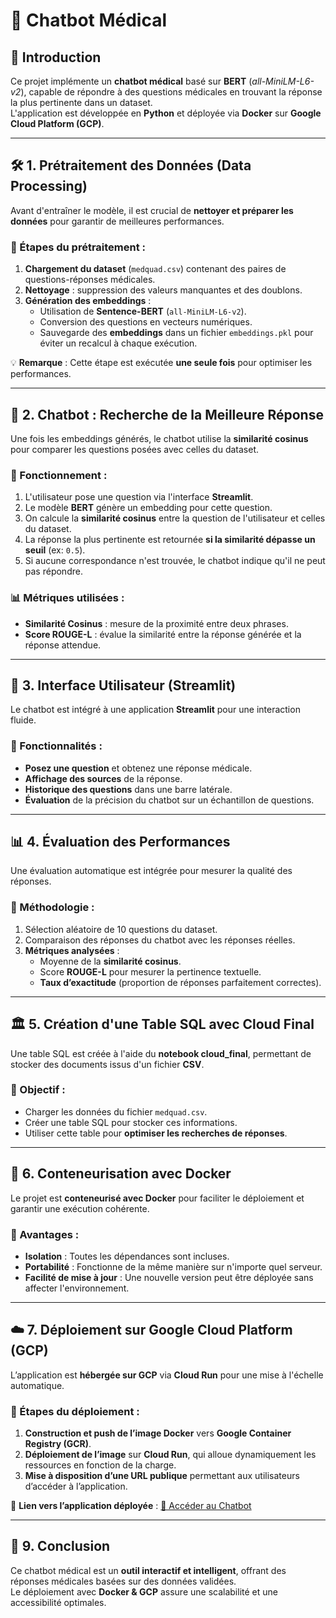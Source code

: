 # 🏥 Chatbot Médical 

## 📌 Introduction

Ce projet implémente un **chatbot médical** basé sur **BERT** (*all-MiniLM-L6-v2*), capable de répondre à des questions médicales en trouvant la réponse la plus pertinente dans un dataset.  
L'application est développée en **Python** et déployée via **Docker** sur **Google Cloud Platform (GCP)**.

---

## 🛠️ 1. Prétraitement des Données (Data Processing)

Avant d'entraîner le modèle, il est crucial de **nettoyer et préparer les données** pour garantir de meilleures performances.

### 🔹 Étapes du prétraitement :
1. **Chargement du dataset** (`medquad.csv`) contenant des paires de questions-réponses médicales.
2. **Nettoyage** : suppression des valeurs manquantes et des doublons.
3. **Génération des embeddings** :
   - Utilisation de **Sentence-BERT** (`all-MiniLM-L6-v2`).
   - Conversion des questions en vecteurs numériques.
   - Sauvegarde des **embeddings** dans un fichier `embeddings.pkl` pour éviter un recalcul à chaque exécution.

💡 **Remarque** : Cette étape est exécutée **une seule fois** pour optimiser les performances.

---

## 🤖 2. Chatbot : Recherche de la Meilleure Réponse

Une fois les embeddings générés, le chatbot utilise la **similarité cosinus** pour comparer les questions posées avec celles du dataset.

### 🔹 Fonctionnement :
1. L'utilisateur pose une question via l'interface **Streamlit**.
2. Le modèle **BERT** génère un embedding pour cette question.
3. On calcule la **similarité cosinus** entre la question de l'utilisateur et celles du dataset.
4. La réponse la plus pertinente est retournée **si la similarité dépasse un seuil** (ex: `0.5`).
5. Si aucune correspondance n'est trouvée, le chatbot indique qu'il ne peut pas répondre.

### 📊 Métriques utilisées :
- **Similarité Cosinus** : mesure de la proximité entre deux phrases.
- **Score ROUGE-L** : évalue la similarité entre la réponse générée et la réponse attendue.

---

## 🎨 3. Interface Utilisateur (Streamlit)

Le chatbot est intégré à une application **Streamlit** pour une interaction fluide.

### 🔹 Fonctionnalités :
- **Posez une question** et obtenez une réponse médicale.
- **Affichage des sources** de la réponse.
- **Historique des questions** dans une barre latérale.
- **Évaluation** de la précision du chatbot sur un échantillon de questions.

---

## 📊 4. Évaluation des Performances

Une évaluation automatique est intégrée pour mesurer la qualité des réponses.

### 🔹 Méthodologie :
1. Sélection aléatoire de 10 questions du dataset.
2. Comparaison des réponses du chatbot avec les réponses réelles.
3. **Métriques analysées** :
   - Moyenne de la **similarité cosinus**.
   - Score **ROUGE-L** pour mesurer la pertinence textuelle.
   - **Taux d’exactitude** (proportion de réponses parfaitement correctes).

---

## 🏛️ 5. Création d'une Table SQL avec Cloud Final

Une table SQL est créée à l'aide du **notebook cloud_final**, permettant de stocker des documents issus d'un fichier **CSV**.

### 🔹 Objectif :
- Charger les données du fichier `medquad.csv`.
- Créer une table SQL pour stocker ces informations.
- Utiliser cette table pour **optimiser les recherches de réponses**.

---

## 💪 6. Conteneurisation avec Docker

Le projet est **conteneurisé avec Docker** pour faciliter le déploiement et garantir une exécution cohérente.

### 🔹 Avantages :
- **Isolation** : Toutes les dépendances sont incluses.
- **Portabilité** : Fonctionne de la même manière sur n'importe quel serveur.
- **Facilité de mise à jour** : Une nouvelle version peut être déployée sans affecter l'environnement.

---

## ☁️ 7. Déploiement sur Google Cloud Platform (GCP)

L’application est **hébergée sur GCP** via **Cloud Run** pour une mise à l'échelle automatique.

### 🔹 Étapes du déploiement :
1. **Construction et push de l’image Docker** vers **Google Container Registry (GCR)**.
2. **Déploiement de l’image** sur **Cloud Run**, qui alloue dynamiquement les ressources en fonction de la charge.
3. **Mise à disposition d’une URL publique** permettant aux utilisateurs d’accéder à l’application.

📌 **Lien vers l’application déployée** : [🔗 Accéder au Chatbot](https://mon-chatbot-medical.cloud)

---


## 🔗 9. Conclusion

Ce chatbot médical est un **outil interactif et intelligent**, offrant des réponses médicales basées sur des données validées.  
Le déploiement avec **Docker & GCP** assure une scalabilité et une accessibilité optimales.

